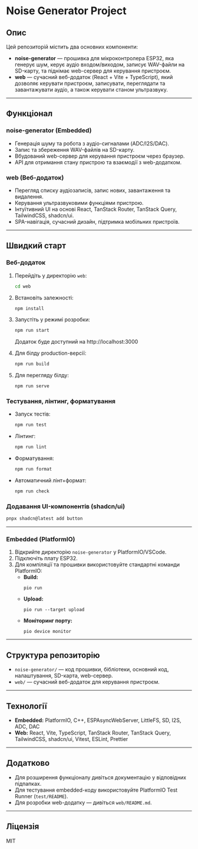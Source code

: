 # Noise Generator Project

## Опис

Цей репозиторій містить два основних компоненти:
- **noise-generator** — прошивка для мікроконтролера ESP32, яка генерує шум, керує аудіо входом/виходом, записує WAV-файли на SD-карту, та піднімає web-сервер для керування пристроєм.
- **web** — сучасний веб-додаток (React + Vite + TypeScript), який дозволяє керувати пристроєм, записувати, переглядати та завантажувати аудіо, а також керувати станом ультразвуку.

---

## Функціонал

### noise-generator (Embedded)
- Генерація шуму та робота з аудіо-сигналами (ADC/I2S/DAC).
- Запис та збереження WAV-файлів на SD-карту.
- Вбудований web-сервер для керування пристроєм через браузер.
- API для отримання стану пристрою та взаємодії з web-додатком.

### web (Веб-додаток)
- Перегляд списку аудіозаписів, запис нових, завантаження та видалення.
- Керування ультразвуковими функціями пристрою.
- Інтуїтивний UI на основі React, TanStack Router, TanStack Query, TailwindCSS, shadcn/ui.
- SPA-навігація, сучасний дизайн, підтримка мобільних пристроїв.

---

## Швидкий старт

### Веб-додаток

1. Перейдіть у директорію `web`:
   ```bash
   cd web
   ```
2. Встановіть залежності:
   ```bash
   npm install
   ```
3. Запустіть у режимі розробки:
   ```bash
   npm run start
   ```
   Додаток буде доступний на http://localhost:3000

4. Для білду production-версії:
   ```bash
   npm run build
   ```
5. Для перегляду білду:
   ```bash
   npm run serve
   ```

### Тестування, лінтинг, форматування
- Запуск тестів:
  ```bash
  npm run test
  ```
- Лінтинг:
  ```bash
  npm run lint
  ```
- Форматування:
  ```bash
  npm run format
  ```
- Автоматичний лінт+формат:
  ```bash
  npm run check
  ```

### Додавання UI-компонентів (shadcn/ui)
```bash
pnpx shadcn@latest add button
```

---

### Embedded (PlatformIO)

1. Відкрийте директорію `noise-generator` у PlatformIO/VSCode.
2. Підключіть плату ESP32.
3. Для компіляції та прошивки використовуйте стандартні команди PlatformIO:
   - **Build:**
     ```
     pio run
     ```
   - **Upload:**
     ```
     pio run --target upload
     ```
   - **Моніторинг порту:**
     ```
     pio device monitor
     ```

---

## Структура репозиторію

- `noise-generator/` — код прошивки, бібліотеки, основний код, налаштування, SD-карта, web-сервер.
- `web/` — сучасний веб-додаток для керування пристроєм.

---

## Технології
- **Embedded:** PlatformIO, C++, ESPAsyncWebServer, LittleFS, SD, I2S, ADC, DAC
- **Web:** React, Vite, TypeScript, TanStack Router, TanStack Query, TailwindCSS, shadcn/ui, Vitest, ESLint, Prettier

---

## Додатково
- Для розширення функціоналу дивіться документацію у відповідних підпапках.
- Для тестування embedded-коду використовуйте PlatformIO Test Runner (`test/README`).
- Для розробки web-додатку — дивіться `web/README.md`.

---

## Ліцензія

MIT
